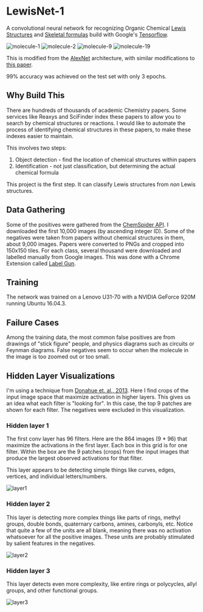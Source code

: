 LewisNet-1
==========

A convolutional neural network for recognizing Organic Chemical [Lewis Structures](https://en.wikipedia.org/wiki/Lewis_structure) and [Skeletal formulas](https://en.wikipedia.org/wiki/Skeletal_formula) build with Google's [Tensorflow](https://github.com/tensorflow/tensorflow).

![molecule-1](./readme-img/1.png)
![molecule-2](./readme-img/2.png)
![molecule-9](./readme-img/9.png)
![molecule-19](./readme-img/19.png)

This is modified from the [AlexNet](https://papers.nips.cc/paper/4824-imagenet-classification-with-deep-convolutional-neural-networks.pdf) architecture, with similar modifications to [this paper](https://arxiv.org/pdf/1311.2901.pdf).

99% accuracy was achieved on the test set with only 3 epochs.

## Why Build This

There are hundreds of thousands of academic Chemistry papers.
Some services like Reaxys and SciFinder index these papers to allow you to search by chemical structures or reactions.
I would like to automate the process of identifying chemical structures in these papers, to make these indexes easier to maintain.

This involves two steps:
1. Object detection - find the location of chemical structures within papers
1. Identification - not just classification, but determining the actual chemical formula

This project is the first step.
It can classify Lewis structures from *non* Lewis structures.


## Data Gathering

Some of the positives were gathered from the [ChemSpider API](http://www.chemspider.com/).
I downloaded the first 10,000 images (by ascending integer ID).
Some of the negatives were taken from papers without chemical structures in them, about 9,000 images.
Papers were converted to PNGs and cropped into 150x150 tiles.
For each class, several thousand were downloaded and labelled manually from Google images.
This was done with a Chrome Extension called [Label Gun](https://github.com/acarl005/label-gun).

## Training

The network was trained on a Lenovo U31-70 with a NVIDIA GeForce 920M running Ubuntu 16.04.3.

## Failure Cases

Among the training data, the most common false positives are from drawings of "stick figure" people, and physics diagrams such as circuits or Feynman diagrams.
False negatives seem to occur when the molecule in the image is too zoomed out or too small.

## Hidden Layer Visualizations

I'm using a technique from [Donahue et. al., 2013](https://arxiv.org/pdf/1310.1531.pdf).
Here I find crops of the input image space that maximize activation in higher layers.
This gives us an idea what each filter is "looking for".
In this case, the top 9 patches are shown for each filter.
The negatives were excluded in this visualization.

### Hidden layer 1

The first conv layer has 96 filters.
Here are the 864 images (9 * 96) that maximize the activations in the first layer.
Each box in this grid is for one filter.
Within the box are the 9 patches (crops) from the input images that produce the largest observed activations for that filter.

This layer appears to be detecting simple things like curves, edges, vertices, and individual letters/numbers.

![layer1](./readme-img/layer1.png)

### Hidden layer 2

This layer is detecting more complex things like parts of rings, methyl groups, double bonds, quaternary carbons, amines, carbonyls, etc.
Notice that quite a few of the units are all blank, meaning there was no activation whatsoever for all the positive images.
These units are probably stimulated by salient features in the negatives.

![layer2](./readme-img/layer2.png)

### Hidden layer 3

This layer detects even more complexity, like entire rings or polycycles, allyl groups, and other functional groups.

![layer3](./readme-img/layer3.png)

